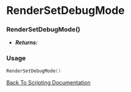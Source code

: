 # RenderSetDebugMode

### RenderSetDebugMode()
- ***Returns:*** 

### Usage

```Lua
RenderSetDebugMode()
```


[Back To Scripting Documentation](../README.md)
